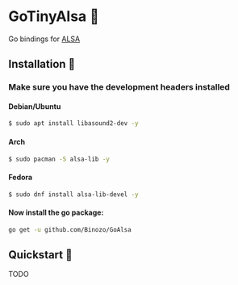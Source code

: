 # GoTinyAlsa 🎵

Go bindings for [ALSA](https://www.alsa-project.org)

## Installation 🚀

### Make sure you have the development headers installed
#### Debian/Ubuntu
```bash
$ sudo apt install libasound2-dev -y
```
#### Arch
```bash
$ sudo pacman -S alsa-lib -y
```
#### Fedora
```bash
$ sudo dnf install alsa-lib-devel -y
```

#### Now install the go package:
```bash
go get -u github.com/Binozo/GoAlsa
```

## Quickstart 💫
TODO